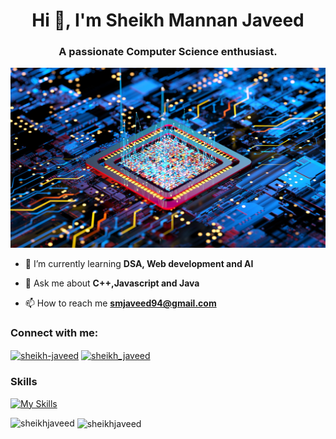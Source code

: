 <h1 align="center">Hi 👋, I'm Sheikh Mannan Javeed</h1>
<h3 align="center">A passionate Computer Science enthusiast.</h3>


![image](readme_img.jpg)


- 🌱 I’m currently learning **DSA, Web development and AI**

- 💬 Ask me about **C++,Javascript and Java**

- 📫 How to reach me **smjaveed94@gmail.com**

<h3 align="left">Connect with me:</h3>
<p align="left">
<a href="https://linkedin.com/in/sheikh-javeed" target="blank"><img align="center" src="https://raw.githubusercontent.com/rahuldkjain/github-profile-readme-generator/master/src/images/icons/Social/linked-in-alt.svg" alt="sheikh-javeed" height="30" width="40" /></a>
<a href="https://www.leetcode.com/sheikh_javeed" target="blank"><img align="center" src="https://raw.githubusercontent.com/rahuldkjain/github-profile-readme-generator/master/src/images/icons/Social/leet-code.svg" alt="sheikh_javeed" height="30" width="40" /></a>
</p>
<h3 align="left">Skills</h3>

[![My Skills](https://skillicons.dev/icons?i=js,html,css,c,cpp,java,python,react,mongodb,postgres,mysql,nodejs,nextjs,postman,flutter,tailwind,vscode,linux,express,bootstrap&theme=light&perline=10)](https://skillicons.dev)

<p><img align="left" src="https://github-readme-stats.vercel.app/api/top-langs?username=sheikhjaveed&show_icons=true&locale=en&layout=compact&theme=highcontrast" alt="sheikhjaveed" /></p>

<p>&nbsp;<img align="center" src="https://github-readme-stats.vercel.app/api?username=sheikhjaveed&show_icons=true&locale=en&theme=highcontrast" alt="sheikhjaveed" /></p>


